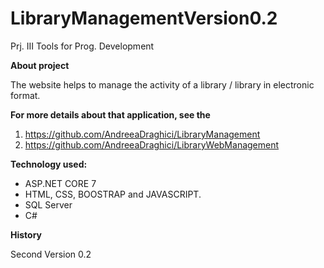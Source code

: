 # LibraryManagementVersion0.2
Prj. III Tools for Prog. Development


**About project**

The website helps to manage the activity of a library / library in electronic format.

**For more details about that application, see the**
1. https://github.com/AndreeaDraghici/LibraryManagement
2. https://github.com/AndreeaDraghici/LibraryWebManagement

**Technology used:**

- ASP.NET CORE 7
- HTML, CSS, BOOSTRAP and JAVASCRIPT.
- SQL Server
- C#

**History**

Second Version 0.2
